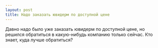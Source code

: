 ```yaml
---
layout: post 
title: Надо заказать ювидерм по доступной цене 
--- 
```

Давно надо было уже заказать ювидерм по доступной цене, но решился обратиться в какую-нибудь компанию только сейчас. Кто знает, куда лучше обратиться?
